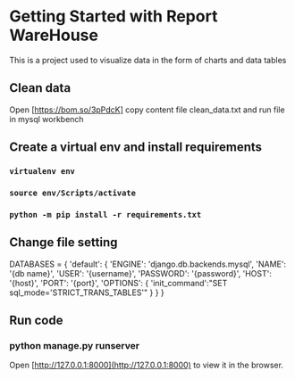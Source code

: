 # Getting Started with Report WareHouse

This is a project used to visualize data in the form of charts and data tables

## Clean data

Open [https://bom.so/3pPdcK] copy content file clean_data.txt and run file in mysql workbench

## Create a virtual env and install requirements

### `virtualenv env`

### `source env/Scripts/activate`

### `python -m pip install -r requirements.txt`

## Change file setting

DATABASES = {
    'default': {
    'ENGINE': 'django.db.backends.mysql',
    'NAME': '{db name}',
    'USER': '{username}',
    'PASSWORD': '{password}',
    'HOST': '{host}',
    'PORT': '{port}',
    'OPTIONS': {
    'init_command':"SET sql_mode='STRICT_TRANS_TABLES'"
    }
}
}

## Run code

### python manage.py runserver

Open [http://127.0.0.1:8000](http://127.0.0.1:8000) to view it in the browser.
